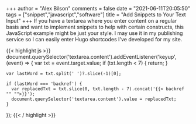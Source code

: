 +++
author = "Alex Bilson"
comments = false
date = "2021-06-11T20:05:50"
tags = ["snippet","javascript","software"]
title = "Add Snippets to Your Text Input"
+++
If you have a textarea where you enter content on a regular basis and want to implement snippets to help with certain constructs, this JavaScript example might be just your style. I may use it in my publishing service so I can easily enter Hugo shortcodes I've developed for my site.

{{< highlight js >}}
document.querySelector('textarea.content').addEventListener('keyup',
  (event) => {
    var txt = event.target.value;
    if (txt.length < 7) { return; }

    var lastWord = txt.split(' ')?.slice(-1)[0];

    if (lastWord === 'backref') {
      var replacedTxt = txt.slice(0, txt.length - 7).concat('{{< backref "" "">}}');
      document.querySelector('textarea.content').value = replacedTxt;
    }
  });
{{< / highlight >}}


